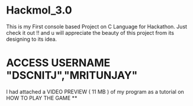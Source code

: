 # Hackmol_3.0
This is my First console based Project on C Language for Hackathon.
Just check it out !! and u will appreciate the beauty of this project from its designing to its idea.
# ACCESS USERNAME "DSCNITJ","MRITUNJAY"

I had attached a VIDEO PREVIEW ( 11 MB ) of my program as a tutorial on HOW TO PLAY THE GAME **
